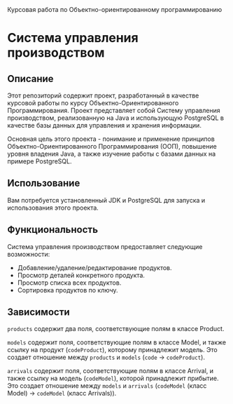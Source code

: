<!DOCTYPE html>
<html>
<head>
  Курсовая работа по Объектно-ориентированному программированию
</head>
<body>
  <h1>Система управления производством</h1>

  <h2>Описание</h2>
  <p>Этот репозиторий содержит проект, разработанный в качестве курсовой работы по курсу Объектно-Ориентированного Программирования. Проект представляет собой Систему управления производством, реализованную на Java и использующую PostgreSQL в качестве базы данных для управления и хранения информации.</p>

  <p>Основная цель этого проекта - понимание и применение принципов Объектно-Ориентированного Программирования (ООП), повышение уровня владения Java, а также изучение работы с базами данных на примере PostgreSQL.</p>

  <h2>Использование</h2>
  <p>Вам потребуется установленный JDK и PostgreSQL для запуска и использования этого проекта.</p>

  <h2>Функциональность</h2>
  <p>Система управления производством предоставляет следующие возможности:</p>
  <ul>
    <li>Добавление/удаление/редактирование продуктов.</li>
    <li>Просмотр деталей конкретного продукта.</li>
    <li>Просмотр списка всех продуктов.</li>
    <li>Сортировка продуктов по ключу.</li>
  </ul>

  <h2>Зависимости</h2>
  <p><code>products</code> содержит два поля, соответствующие полям в классе Product.</p>
  <p><code>models</code> содержит поля, соответствующие полям в классе Model, и также ссылку на продукт (<code>codeProduct</code>), которому принадлежит модель. Это создает отношение между <code>products</code> и <code>models</code> (<code>code</code> -> <code>codeProduct</code>).</p>
  <p><code>arrivals</code> содержит поля, соответствующие полям в классе Arrival, и также ссылку на модель (<code>codeModel</code>), которой принадлежит прибытие. Это создает отношение между <code>models</code> и <code>arrivals</code> (<code>codeModel</code> (класс Model) -> <code>codeModel</code> (класс Arrivals)).</p>
</body>
</html>
